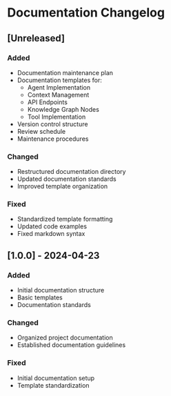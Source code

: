 # Documentation Changelog

## [Unreleased]

### Added
- Documentation maintenance plan
- Documentation templates for:
  - Agent Implementation
  - Context Management
  - API Endpoints
  - Knowledge Graph Nodes
  - Tool Implementation
- Version control structure
- Review schedule
- Maintenance procedures

### Changed
- Restructured documentation directory
- Updated documentation standards
- Improved template organization

### Fixed
- Standardized template formatting
- Updated code examples
- Fixed markdown syntax

## [1.0.0] - 2024-04-23

### Added
- Initial documentation structure
- Basic templates
- Documentation standards

### Changed
- Organized project documentation
- Established documentation guidelines

### Fixed
- Initial documentation setup
- Template standardization 